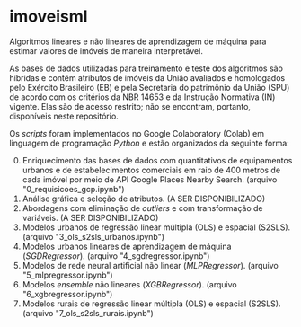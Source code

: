 # imoveisml

Algoritmos lineares e não lineares de aprendizagem de máquina para estimar valores de imóveis de maneira interpretável.

As bases de dados utilizadas para treinamento e teste dos algoritmos são híbridas e contêm atributos de imóveis da União avaliados e homologados pelo Exército Brasileiro (EB) e pela Secretaria do patrimônio da União (SPU) de acordo com os critérios da NBR 14653 e da Instrução Normativa (IN) vigente. Elas são de acesso restrito; não se encontram, portanto, disponíveis neste repositório.

Os _scripts_ foram implementados no Google Colaboratory (Colab) em linguagem de programação _Python_ e estão organizados da seguinte forma:

0. Enriquecimento das bases de dados com quantitativos de equipamentos urbanos e de estabelecimentos comerciais em raio de 400 metros de cada imóvel por meio de API Google Places Nearby Search. (arquivo "0_requisicoes_gcp.ipynb")
1. Análise gráfica e seleção de atributos. (A SER DISPONIBILIZADO)
2. Abordagens com eliminação de _outliers_ e com transformação de variáveis. (A SER DISPONIBILIZADO)
3. Modelos urbanos de regressão linear múltipla (OLS) e espacial (S2SLS). (arquivo "3_ols_s2sls_urbanos.ipynb")
4. Modelos urbanos lineares de aprendizagem de máquina (_SGDRegressor_). (arquivo "4_sgdregressor.ipynb")
5. Modelos de rede neural artificial não linear (_MLPRegressor_). (arquivo "5_mlpregressor.ipynb")
6. Modelos _ensemble_ não lineares (_XGBRegressor_). (arquivo "6_xgbregressor.ipynb")
7. Modelos rurais de regressão linear múltipla (OLS) e espacial (S2SLS). (arquivo "7_ols_s2sls_rurais.ipynb")  
